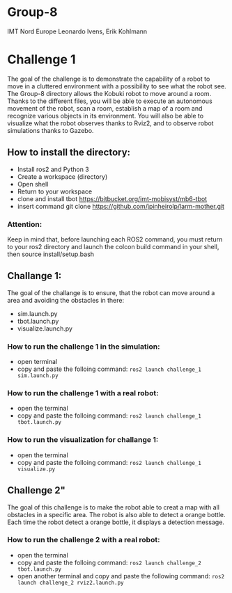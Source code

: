 # Group-8
IMT Nord Europe 
Leonardo Ivens, Erik Kohlmann
# Challenge 1
The goal of the challenge is to demonstrate the capability of a robot to move in a cluttered environment with a possibility to see what the robot see.
The Group-8 directory allows the Kobuki robot to move around a room. Thanks to the different files, you will be able to execute an autonomous movement of the robot, scan a room, establish a map of a room and recognize various objects in its environment. You will also be able to visualize what the robot observes thanks to Rviz2, and to observe robot simulations thanks to Gazebo.


## How to install the directory:
- Install ros2 and Python 3
- Create a workspace (directory)
- Open shell
- Return to your workspace
- clone and install tbot https://bitbucket.org/imt-mobisyst/mb6-tbot
- insert command git clone https://github.com/jpinheirolp/larm-mother.git


### Attention:
Keep in mind that, before launching each ROS2 command, you must return to your ros2 directory and launch the colcon build command in your shell, then source install/setup.bash


## Challange 1:
The goal of the challange is to ensure, that the robot can move around a area and avoiding the obstacles in there:
- sim.launch.py  
- tbot.launch.py 
- visualize.launch.py 

### How to run the challenge 1 in the simulation:
- open terminal
- copy and paste the folloing command: `ros2 launch challenge_1 sim.launch.py`

### How to run the challenge 1 with a real robot:
- open the terminal
- copy and paste the folloing command: `ros2 launch challenge_1 tbot.launch.py`

### How to run the visualization for challange 1:
- open the terminal
- copy and paste the folloing command: `ros2 launch challenge_1 visualize.py`

## Challenge 2"
The goal of this challenge is to make the robot able to creat a map with all obstacles in a specific area. The robot is also able to detect a orange bottle. Each time the robot detect a orange bottle, it displays a detection message.

### How to run the challenge 2 with a real robot:
- open the terminal
- copy and paste the folloing command: `ros2 launch challenge_2 tbot.launch.py`
- open another terminal and copy and paste the following command: `ros2 launch challenge_2 rviz2.launch.py`







